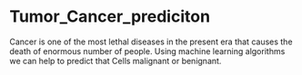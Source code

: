 # Tumor_Cancer_prediciton
Cancer is one of the most lethal diseases in the present era that causes the death of enormous number of people. Using machine learning algorithms we can help to predict that Cells malignant or benignant.

